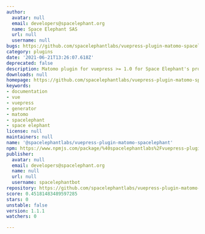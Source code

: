 ```yaml
---
author:
  avatar: null
  email: developers@spacelephant.org
  name: Space Elephant SAS
  url: null
  username: null
bugs: https://github.com/spacelephantlabs/vuepress-plugin-matomo-spacelephant/issues
category: plugins
date: '2021-06-21T13:26:07.618Z'
deprecated: false
description: Matomo plugin for vuepress >= 1.0 for Space Elephant's projects
downloads: null
homepage: https://github.com/spacelephantlabs/vuepress-plugin-matomo-spacelephant/
keywords:
- documentation
- vue
- vuepress
- generator
- matomo
- spacelephant
- space elephant
license: null
maintainers: null
name: '@spacelephantlabs/vuepress-plugin-matomo-spacelephant'
npm: https://www.npmjs.com/package/%40spacelephantlabs%2Fvuepress-plugin-matomo-spacelephant
publisher:
  avatar: null
  email: developers@spacelephant.org
  name: null
  url: null
  username: spacelephantbot
repository: https://github.com/spacelephantlabs/vuepress-plugin-matomo-spacelephant
score: 0.45181483489597285
stars: 0
unstable: false
version: 1.1.1
watchers: 0

---
```


